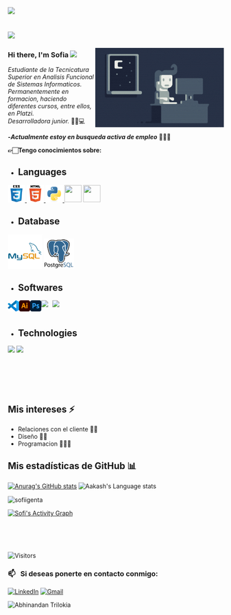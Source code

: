 # <img height="40" src="https://camo.githubusercontent.com/4133dc1cd4511d4a292b84ce10e52e4ed92569fb2a8165381c9c47be5edc2796/68747470733a2f2f6564656e742e6769746875622e696f2f537570657254696e7949636f6e732f696d616765732f706e672f6769746875622e706e67"/>
## <img height="40" src="https://www.gifsanimados.org/data/media/523/hola-imagen-animada-0008.gif"/> 
<img alt="Night Coding" src="https://raw.githubusercontent.com/AVS1508/AVS1508/master/assets/Night-Coding.gif" align="right"/>


### Hi there, I'm Sofia <img src="https://github.com/TheDudeThatCode/TheDudeThatCode/blob/master/Assets/Hi.gif" width="29px">


*Estudiante de la Tecnicatura Superior en Analisis Funcional de Sistemas Informaticos.*                                                                                         *Permanentemente en formacion, haciendo diferentes cursos, entre ellos, en Platzi.*       
*Desarrolladora junior.* 👩‍💻💻



**-*Actualmente estoy en busqueda activa de empleo*** 🕵🏻‍♀




**👉🏻Tengo conocimientos sobre:**
- ## **Languages**
<p align="left"> <a href="https://www.w3schools.com/css/" target="_blank" rel="noreferrer"> 
  <img src="https://raw.githubusercontent.com/devicons/devicon/master/icons/css3/css3-original-wordmark.svg" alt="css3" width="40" height="40"/> </a> 
<a href="https://www.w3.org/html/" target="_blank" rel="noreferrer"> <img src="https://raw.githubusercontent.com/devicons/devicon/master/icons/html5/html5-original-wordmark.svg" alt="html5" width="40" height="40"/> </a> <a href="https://www.python.org" target="_blank" rel="noreferrer"> <img src="https://raw.githubusercontent.com/devicons/devicon/master/icons/python/python-original.svg" alt="python" width="40" height="40"/> </a> 
<img src="https://camo.githubusercontent.com/b71df4fcf19980b56b49c963638df23b5d1d2b9e9e487548649651f2f3e1d603/68747470733a2f2f6564656e742e6769746875622e696f2f537570657254696e7949636f6e732f696d616765732f7376672f7068702e737667" width="40" height="40"/> 
<img src="https://camo.githubusercontent.com/9496882abd182958bcea4238ab44f7eb8928d7a4144c150f18f6c55ceb9b4490/68747470733a2f2f6564656e742e6769746875622e696f2f537570657254696e7949636f6e732f696d616765732f7376672f6a6176617363726970742e737667" width="40" height="40"/> 

- ## **Database**
 <a href="https://www.mysql.com/" target="_blank" rel="noreferrer"> <img src="https://raw.githubusercontent.com/devicons/devicon/master/icons/mysql/mysql-original-wordmark.svg" alt="mysql" width="80" height="80"/></a> 
  <a href="https://www.postgresql.org" target="_blank" rel="noreferrer"> <img src="https://raw.githubusercontent.com/devicons/devicon/master/icons/postgresql/postgresql-original-wordmark.svg" alt="postgresql" width="70" height="70"/> </a>
  
- ## **Softwares**
<img align="left" alt="Visual Studio Code" width="26px" src="https://raw.githubusercontent.com/github/explore/80688e429a7d4ef2fca1e82350fe8e3517d3494d/topics/visual-studio-code/visual-studio-code.png" />
<a href="https://www.adobe.com/in/products/illustrator.html" target="_blank"> <img align="left" alt="Illustrator" width="26px" src="https://github.com/Aakarsh-B/trying-repos/blob/master/illustrator.png?raw=true"/> </a> 
<a href="https://www.photoshop.com/en" target="_blank"> <img align="left" alt="Photoshop" width="26px" src="https://github.com/Aakarsh-B/trying-repos/blob/master/photoshop.png?raw=true"/> </a> <img align="left" width="26px" src="https://cdn.worldvectorlogo.com/logos/premiere-cc-1.svg"/> <img align="left" width="26px" src="https://upload.wikimedia.org/wikipedia/commons/thumb/d/d7/Adobe_Audition_CC_icon.png/615px-Adobe_Audition_CC_icon.png"/> 
<br> 
</br> 
  
- ## **Technologies**
<img height="40" src="https://multicomputos.com/wp-content/uploads/2017/01/genexus-logo.png"/>  <img height="40" src="https://cdn.computerhoy.com/sites/navi.axelspringer.es/public/styles/1200/public/media/image/2014/04/39513-linux.jpg?itok=js3glHU2"/>   
  <br>
  <br>
   <br />
  <br />
<br />

## Mis intereses ⚡ 
- Relaciones con el cliente 👩‍💼
- Diseño ✍🏼
- Programacion 👩🏼‍💻




## Mis estadísticas de GitHub 📊

[![Anurag's GitHub stats](https://github-readme-stats.vercel.app/api?username=sofiigenta&show_icons=true&theme=cobalt)](https://github.com/sofiigenta/github-readme-stats)
![Aakash's Language stats](https://github-readme-stats-eight-theta.vercel.app/api/top-langs/?username=sofiigenta&layout=compact&langs_count=8&hide_border=true)

   <p><img align="center" src="https://github-readme-streak-stats.herokuapp.com/?user=sofiigenta&theme=radical" alt="sofiigenta" /></p>
 
  <a href="https://github.com/sofiigenta"><img alt="Sofi's Activity Graph" src="https://activity-graph.herokuapp.com/graph?username=sofiigenta&custom_title=Sofi's%20Contribution%20Graph&theme=react-dark" /></a>
  <br/>
 <br>
  <br>
  
   <br />
  <br />

  
 <img alt="Visitors" src="https://visitor-badge.laobi.icu/badge?page_id=sofiigenta">
 <br />
 

  
  
  
  ### 📫 &nbsp; Si deseas ponerte en contacto conmigo:


<a href="https://www.linkedin.com/in/mariiasofíagenta/"><img alt="LinkedIn" src="https://img.shields.io/badge/LinkedIN-María%20Sofía%20Genta-blue?style=flat&logo=linkedin"></a>
<a href="mailto:sofiigenta@gmail.com"><img alt="Gmail" src="https://img.shields.io/badge/Gmail-D14836?style=flat&logo=gmail&logoColor=white" /></a> &nbsp;

  
![Abhinandan Trilokia](https://raw.githubusercontent.com/Trilokia/Trilokia/379277808c61ef204768a61bbc5d25bc7798ccf1/bottom_header.svg)
